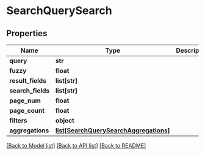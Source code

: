 # SearchQuerySearch

## Properties
Name | Type | Description | Notes
------------ | ------------- | ------------- | -------------
**query** | **str** |  | 
**fuzzy** | **float** |  | [optional] 
**result_fields** | **list[str]** |  | [optional] 
**search_fields** | **list[str]** |  | [optional] 
**page_num** | **float** |  | [optional] 
**page_count** | **float** |  | [optional] 
**filters** | **object** |  | [optional] 
**aggregations** | [**list[SearchQuerySearchAggregations]**](SearchQuerySearchAggregations.md) |  | [optional] 

[[Back to Model list]](../README.md#documentation-for-models) [[Back to API list]](../README.md#documentation-for-api-endpoints) [[Back to README]](../README.md)



